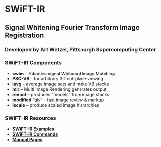 # SWiFT-IR

## Signal Whitening Fourier Transform Image Registration

### Developed by Art Wetzel, Pittsburgh Supercomputing Center


### SWiFT-IR Components

* **swim** – Adaptive signal Whitened Image Matching
* **PSC-VB** - for arbitrary 3D cut-plane viewing
* **iavg** – average image sets and make VB stacks
* **mir** – Multi Image Rendering generates output
* **remod** – produces “models” from image stacks
* **modified** “qiv” - fast image review & markup
* **Iscale** – produce scaled image hierarchies

###  SWiFT-IR Resources

* **[SWiFT-IR Examples](examples/README.md)**
* **[SWiFT-IR Commands](commands/README.md)**
* **[Manual Pages](man-src)**
